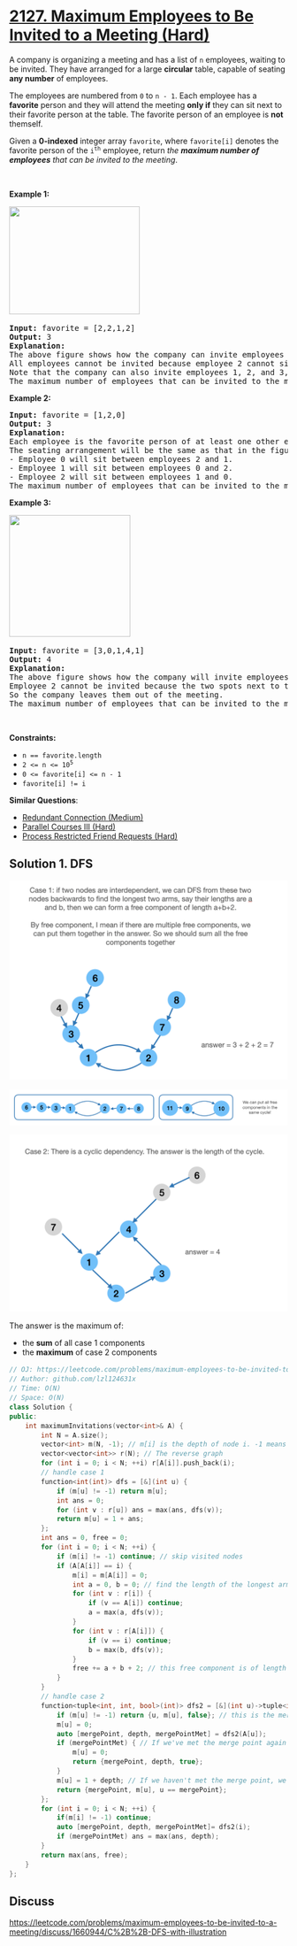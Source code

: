 # [2127. Maximum Employees to Be Invited to a Meeting (Hard)](https://leetcode.com/problems/maximum-employees-to-be-invited-to-a-meeting/)

<p>A company is organizing a meeting and has a list of <code>n</code> employees, waiting to be invited. They have arranged for a large <strong>circular</strong> table, capable of seating <strong>any number</strong> of employees.</p>

<p>The employees are numbered from <code>0</code> to <code>n - 1</code>. Each employee has a <strong>favorite</strong> person and they will attend the meeting <strong>only if</strong> they can sit next to their favorite person at the table. The favorite person of an employee is <strong>not</strong> themself.</p>

<p>Given a <strong>0-indexed</strong> integer array <code>favorite</code>, where <code>favorite[i]</code> denotes the favorite person of the <code>i<sup>th</sup></code> employee, return <em>the <strong>maximum number of employees</strong> that can be invited to the meeting</em>.</p>

<p>&nbsp;</p>
<p><strong>Example 1:</strong></p>
<img alt="" src="https://assets.leetcode.com/uploads/2021/12/14/ex1.png" style="width: 236px; height: 195px;">
<pre><strong>Input:</strong> favorite = [2,2,1,2]
<strong>Output:</strong> 3
<strong>Explanation:</strong>
The above figure shows how the company can invite employees 0, 1, and 2, and seat them at the round table.
All employees cannot be invited because employee 2 cannot sit beside employees 0, 1, and 3, simultaneously.
Note that the company can also invite employees 1, 2, and 3, and give them their desired seats.
The maximum number of employees that can be invited to the meeting is 3. 
</pre>

<p><strong>Example 2:</strong></p>

<pre><strong>Input:</strong> favorite = [1,2,0]
<strong>Output:</strong> 3
<strong>Explanation:</strong> 
Each employee is the favorite person of at least one other employee, and the only way the company can invite them is if they invite every employee.
The seating arrangement will be the same as that in the figure given in example 1:
- Employee 0 will sit between employees 2 and 1.
- Employee 1 will sit between employees 0 and 2.
- Employee 2 will sit between employees 1 and 0.
The maximum number of employees that can be invited to the meeting is 3.
</pre>

<p><strong>Example 3:</strong></p>
<img alt="" src="https://assets.leetcode.com/uploads/2021/12/14/ex2.png" style="width: 219px; height: 220px;">
<pre><strong>Input:</strong> favorite = [3,0,1,4,1]
<strong>Output:</strong> 4
<strong>Explanation:</strong>
The above figure shows how the company will invite employees 0, 1, 3, and 4, and seat them at the round table.
Employee 2 cannot be invited because the two spots next to their favorite employee 0 are taken.
So the company leaves them out of the meeting.
The maximum number of employees that can be invited to the meeting is 4.
</pre>

<p>&nbsp;</p>
<p><strong>Constraints:</strong></p>

<ul>
	<li><code>n == favorite.length</code></li>
	<li><code>2 &lt;= n &lt;= 10<sup>5</sup></code></li>
	<li><code>0 &lt;= favorite[i] &lt;=&nbsp;n - 1</code></li>
	<li><code>favorite[i] != i</code></li>
</ul>


**Similar Questions**:
* [Redundant Connection (Medium)](https://leetcode.com/problems/redundant-connection/)
* [Parallel Courses III (Hard)](https://leetcode.com/problems/parallel-courses-iii/)
* [Process Restricted Friend Requests (Hard)](https://leetcode.com/problems/process-restricted-friend-requests/)

## Solution 1. DFS

![](./case1.png)

![](./case1-free-component.png)

![](./case2.png)

The answer is the maximum of:
* the **sum** of all case 1 components
* the **maximum** of case 2 components

```cpp
// OJ: https://leetcode.com/problems/maximum-employees-to-be-invited-to-a-meeting/
// Author: github.com/lzl124631x
// Time: O(N)
// Space: O(N)
class Solution {
public:
    int maximumInvitations(vector<int>& A) {
        int N = A.size();
        vector<int> m(N, -1); // m[i] is the depth of node i. -1 means unvisited
        vector<vector<int>> r(N); // The reverse graph
        for (int i = 0; i < N; ++i) r[A[i]].push_back(i);
        // handle case 1
        function<int(int)> dfs = [&](int u) {
            if (m[u] != -1) return m[u];
            int ans = 0;
            for (int v : r[u]) ans = max(ans, dfs(v));
            return m[u] = 1 + ans;
        };
        int ans = 0, free = 0;
        for (int i = 0; i < N; ++i) {
            if (m[i] != -1) continue; // skip visited nodes
            if (A[A[i]] == i) {
                m[i] = m[A[i]] = 0;
                int a = 0, b = 0; // find the length of the longest arms starting from `i` and `A[i]`
                for (int v : r[i]) {
                    if (v == A[i]) continue;
                    a = max(a, dfs(v));
                }
                for (int v : r[A[i]]) {
                    if (v == i) continue;
                    b = max(b, dfs(v));
                }
                free += a + b + 2; // this free component is of length `a+b+2`
            }
        }
        // handle case 2
        function<tuple<int, int, bool>(int)> dfs2 = [&](int u)->tuple<int, int, bool> {
            if (m[u] != -1) return {u, m[u], false}; // this is the merge point
            m[u] = 0;
            auto [mergePoint, depth, mergePointMet] = dfs2(A[u]);
            if (mergePointMet) { // If we've met the merge point again already, this node is outside of the cycle and should be ignored.
                m[u] = 0;
                return {mergePoint, depth, true};
            }
            m[u] = 1 + depth; // If we haven't met the merge point, we increment the depth.
            return {mergePoint, m[u], u == mergePoint};
        };
        for (int i = 0; i < N; ++i) {
            if(m[i] != -1) continue;
            auto [mergePoint, depth, mergePointMet]= dfs2(i);
            if (mergePointMet) ans = max(ans, depth);
        }
        return max(ans, free);
    }
};
```

## Discuss

https://leetcode.com/problems/maximum-employees-to-be-invited-to-a-meeting/discuss/1660944/C%2B%2B-DFS-with-illustration